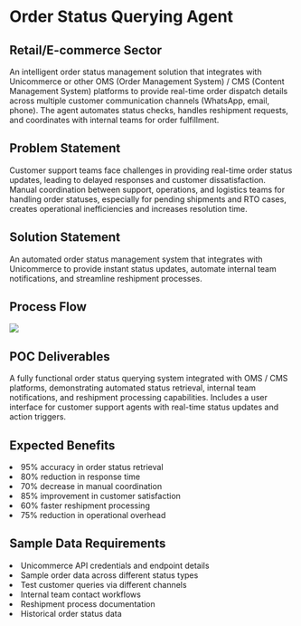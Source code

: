 <h1>Order Status Querying Agent</h1>
<h2>Retail/E-commerce Sector</h2>
An intelligent order status management solution that integrates with Unicommerce or other OMS (Order Management System) / CMS (Content Management System) platforms to provide real-time order dispatch details across multiple customer communication channels (WhatsApp, email, phone). The agent automates status checks, handles reshipment requests, and coordinates with internal teams for order fulfillment.
<h2>Problem Statement</h2>
Customer support teams face challenges in providing real-time order status updates, leading to delayed responses and customer dissatisfaction. Manual coordination between support, operations, and logistics teams for handling order statuses, especially for pending shipments and RTO cases, creates operational inefficiencies and increases resolution time.
<h2>Solution Statement</h2>
An automated order status management system that integrates with Unicommerce to provide instant status updates, automate internal team notifications, and streamline reshipment processes.
<h2>Process Flow</h2>
<img src="https://github.com/user-attachments/assets/15e10519-d67b-45e9-85f9-d23ff80385c4"/>
<h2>POC Deliverables</h2>
A fully functional order status querying system integrated with OMS / CMS platforms, demonstrating automated status retrieval, internal team notifications, and reshipment processing capabilities. Includes a user interface for customer support agents with real-time status updates and action triggers.
<h2>Expected Benefits</h2>
<li>95% accuracy in order status retrieval</li>
<li>80% reduction in response time</li>
<li>70% decrease in manual coordination</li>
<li>85% improvement in customer satisfaction</li>
<li>60% faster reshipment processing</li>
<li>75% reduction in operational overhead</li>
<h2>Sample Data Requirements</h2>
<li>Unicommerce API credentials and endpoint details</li>
<li>Sample order data across different status types</li>
<li>Test customer queries via different channels</li>
<li>Internal team contact workflows</li>
<li>Reshipment process documentation</li>
<li>Historical order status data</li>
